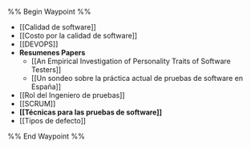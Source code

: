%% Begin Waypoint %%
- [[Calidad de software]]
- [[Costo por la calidad de software]]
- [[DEVOPS]]
- **Resumenes Papers**
	- [[An Empirical Investigation of Personality Traits of Software Testers]]
	- [[Un sondeo sobre la práctica actual de pruebas de software en España]]
- [[Rol del Ingeniero de pruebas]]
- [[SCRUM]]
- **[[Técnicas para las pruebas de software]]**
- [[Tipos de defecto]]

%% End Waypoint %%
